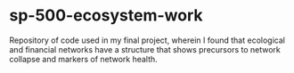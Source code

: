 # sp-500-ecosystem-work
Repository of code used in my final project, wherein I found that ecological and financial networks have a structure that shows precursors to network collapse and markers of network health.
